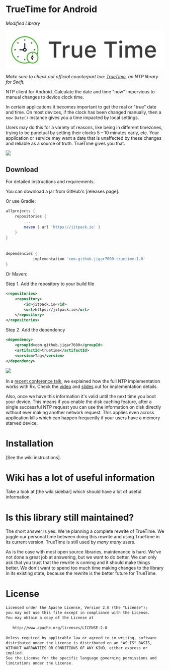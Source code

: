 # TrueTime for Android

*Modified Library*

![TrueTime](truetime.png "TrueTime for Android")

*Make sure to check out official counterpart too: [TrueTime](https://github.com/instacart/TrueTime.swift), an NTP library for Swift.*

NTP client for Android. Calculate the date and time "now" impervious to manual changes to device clock time.

In certain applications it becomes important to get the real or "true" date and time. On most devices, if the clock has been changed manually, then a `new Date()` instance gives you a time impacted by local settings.

Users may do this for a variety of reasons, like being in different timezones, trying to be punctual by setting their clocks 5 – 10 minutes early, etc. Your application or service may want a date that is unaffected by these changes and reliable as a source of truth. TrueTime gives you that.


[![](https://jitpack.io/v/jigar7600/truetime.svg)](https://jitpack.io/#jigar7600/truetime)


Download
--------
For detailed instructions and requirements.

You can download a jar from GitHub's [releases page].

Or use Gradle:

```gradle
allprojects {
	repositories {
		...
		maven { url 'https://jitpack.io' }
	}
}


dependencies {
	        implementation 'com.github.jigar7600:truetime:1.0'
}
```

Or Maven:

Step 1. Add the repository to your build file
```xml
<repositories>
    <repository>
        <id>jitpack.io</id>
        <url>https://jitpack.io</url>
    </repository>
</repositories>
```
Step 2. Add the dependency
```xml 
<dependency>
    <groupId>com.github.jigar7600</groupId>
    <artifactId>truetime</artifactId>
    <version>Tag</version>
</dependency>
```

[![](https://jitpack.io/v/jigar7600/truetime.svg)](https://jitpack.io/#jigar7600/truetime)


In a [recent conference talk](https://vimeo.com/190922794), we explained how the full NTP implementation works with Rx. Check the [video](https://vimeo.com/190922794) and [slides](https://speakerdeck.com/kaushikgopal/learning-rx-by-example-2?slide=31) out for implementation details.

Also, once we have this information it's valid until the next time you boot your device. This means if you enable the disk caching feature, after a single successful NTP request you can use the information on disk directly without ever making another network request. This applies even across application kills which can happen frequently if your users have a memory starved device.

# Installation

[See the wiki instructions].

# Wiki has a lot of useful information

Take a look at [the wiki sidebar] which should have a lot of useful information.

# Is this library still maintained?

The short answer is yes. We're planning a complete rewrite of TrueTime. We juggle our personal time between doing this rewrite and using TrueTime in its current version. TrueTime is still used by *many* *many* users.

As is the case with most open source libraries, maintenance is hard. We've not done a great job at answering, but we want to do better. We can only ask that you trust that the rewrite is coming and it should make things better. We don't want to spend too much time making changes to the library in its existing state, because the rewrite is the better future for TrueTime.

# License

```
Licensed under the Apache License, Version 2.0 (the "License");
you may not use this file except in compliance with the License.
You may obtain a copy of the License at

   http://www.apache.org/licenses/LICENSE-2.0

Unless required by applicable law or agreed to in writing, software
distributed under the License is distributed on an "AS IS" BASIS,
WITHOUT WARRANTIES OR CONDITIONS OF ANY KIND, either express or implied.
See the License for the specific language governing permissions and
limitations under the License.
```
